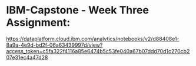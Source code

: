 # IBM-Capstone - Week Three Assignment:
https://dataplatform.cloud.ibm.com/analytics/notebooks/v2/d88408e1-8a9a-4e9d-bd2f-06a63439997d/view?access_token=c5fa322f4116a85e6474b5c53fe040a67b07ddd70d1c270cb207e31ec4a47d28
